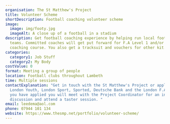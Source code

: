 ```yaml
---
organisation: The St Matthew's Project
title: Volunteer Scheme
shortDescription: Football coaching volunteer scheme
image:
  image: img/footy.jpg
  imageAlt: A close up of a football in a stadium
description: Get football coaching experience by helping run local football
  teams. Committed coaches will get put forward for F.A Level 1 and/or Level-2
  coaching course. You also get a tracksuit and vouchers for other kit.
categories:
  category1: Job Stuff
  category2: My Body
costValue: 0
format: Meeting a group of people
location: Football clubs throughout Lambeth
time: Multiple sessions
contactExplanation: "Get in touch with the St Matthew's Project or apply to an ad through
  London Youth, London Sport, Sported, Deutsche Bank and the London F.A.  Once
  you have applied you will meet with the Project Coordinator for an informal
  discussion and attend a taster session. "
email: leedema@aol.com
phone: 07944 101 134
website: https://www.thesmp.net/portfolio/volunteer-scheme/
---
```

